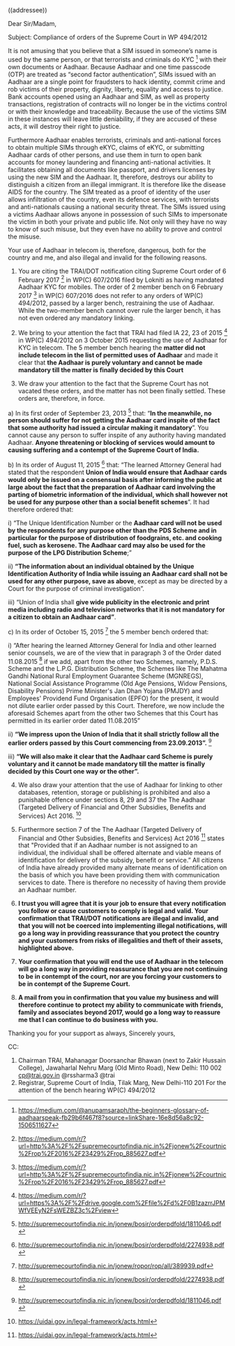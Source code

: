 ((addressee))

Dear Sir/Madam,

Subject: Compliance of orders of the Supreme Court in WP 494/2012

It is not amusing that you believe that a SIM issued in someone’s name is used by the same person, or that terrorists and criminals do KYC [^0] with their own documents or Aadhaar. Because Aadhaar and one time passcode (OTP) are treated as “second factor authentication”, SIMs issued with an Aadhaar are a single point for fraudsters to hack identity, commit crime and rob victims of their property, dignity, liberty, equality and access to justice. Bank accounts opened using an Aadhaar and SIM, as well as property transactions, registration of contracts will no longer be in the victims control or with their knowledge and traceability. Because the use of the victims SIM in these instances will leave little deniability, if they are accused of these acts, it will destroy their right to justice.

Furthermore Aadhaar enables terrorists, criminals and anti-national forces to obtain multiple SIMs through eKYC, claims of eKYC, or submitting Aadhaar cards of other persons, and use them in turn to open bank accounts for money laundering and financing anti-national activities. It facilitates obtaining all documents like passport, and drivers licenses by using the new SIM and the Aadhaar. It, therefore, destroys our ability to distinguish a citizen from an illegal immigrant. It is therefore like the disease AIDS for the country. The SIM treated as a proof of identity of the user allows infiltration of the country, even its defence services, with terrorists and anti-nationals causing a national security threat. The SIMs issued using a victims Aadhaar allows anyone in possession of such SIMs to impersonate the victim in both your private and public life. Not only will they have no way to know of such misuse, but they even have no ability to prove and control the misuse.

Your use of Aadhaar in telecom is, therefore, dangerous, both for the country and me, and also illegal and invalid for the following reasons.

1. You are citing the TRAI/DOT notification citing Supreme Court order of 6 February 2017 [^1] in WP(C) 607/2016 filed by Lokniti as having mandated Aadhaar KYC for mobiles. The order of 2 member bench on 6 February 2017 [^1] in WP(C) 607/2016 does not refer to any orders of WP(C) 494/2012, passed by a larger bench, restraining the use of Aadhaar. While the two-member bench cannot over rule the larger bench, it has not even ordered any mandatory linking.

2. We bring to your attention the fact that TRAI had filed IA 22, 23 of 2015 [^2] in WP(C) 494/2012 on 3 October 2015 requesting the use of Aadhaar for KYC in telecom. The 5 member bench hearing the **matter did not include telecom in the list of permitted uses of Aadhaar** and made it clear that **the Aadhaar is purely voluntary and cannot be made mandatory till the matter is finally decided by this Court**

3. We draw your attention to the fact that the Supreme Court has not vacated these orders, and the matter has not been finally settled. These orders are, therefore, in force.

a) In its first order of September 23, 2013 [^3] that: “**In the meanwhile, no person should suffer for not getting the Aadhaar card inspite of the fact that some authority had issued a circular making it mandatory**”. You cannot cause any person to suffer inspite of any authority having mandated Aadhaar. **Anyone threatening or blocking of services would amount to causing suffering and a contempt of the Supreme Court of India.**

b) In its order of August 11, 2015 [^4] that: “The learned Attorney General had stated that the respondent **Union of India would ensure that Aadhaar cards would only be issued on a consensual basis after informing the public at large about the fact that the preparation of Aadhaar card involving the parting of biometric information of the individual, which shall however not be used for any purpose other than a social benefit schemes**”. It had therefore ordered that:

i) “The Unique Identification Number or the **Aadhaar card will not be used by the respondents for any purpose other than the PDS Scheme and in particular for the purpose of distribution of foodgrains, etc. and cooking fuel, such as kerosene. The Aadhaar card may also be used for the purpose of the LPG Distribution Scheme**;”

ii) **“The information about an individual obtained by the Unique Identification Authority of India while issuing an Aadhaar card shall not be used for any other purpose, save as above**, except as may be directed by a Court for the purpose of criminal investigation”.

iii) “Union of India shall **give wide publicity in the electronic and print media including radio and television networks that it is not mandatory for a citizen to obtain an Aadhaar card”**.

c) In its order of October 15, 2015 [^5] the 5 member bench ordered that:

i) “After hearing the learned Attorney General for India and other learned senior counsels, we are of the view that in paragraph 3 of the Order dated 11.08.2015 [^6] if we add, apart from the other two Schemes, namely, P.D.S. Scheme and the L.P.G. Distribution Scheme, the Schemes like The Mahatma Gandhi National Rural Employment Guarantee Scheme (MGNREGS), National Social Assistance Programme (Old Age Pensions, Widow Pensions, Disability Pensions) Prime Minister's Jan Dhan Yojana (PMJDY) and Employees' Providend Fund Organisation (EPFO) for the present, it would not dilute earlier order passed by this Court. Therefore, we now include the aforesaid Schemes apart from the other two Schemes that this Court has permitted in its earlier order dated 11.08.2015”

ii) **“We impress upon the Union of India that it shall strictly follow all the earlier orders passed by this Court commencing from 23.09.2013”.** [^3]

iii) **“We will also make it clear that the Aadhaar card Scheme is purely voluntary and it cannot be made mandatory till the matter is finally decided by this Court one way or the other”.**

4. We also draw your attention that the use of Aadhaar for linking to other databases, retention, storage or publishing is prohibited and also a punishable offence under sections 8, 29 and 37 the The Aadhaar (Targeted Delivery of Financial and Other Subsidies, Benefits and Services) Act 2016. [^7]

5. Furthermore section 7 of the The Aadhaar (Targeted Delivery of Financial and Other Subsidies, Benefits and Services) Act 2016 [^7] states that "Provided that if an Aadhaar number is not assigned to an individual, the individual shall be offered alternate and viable means of identification for delivery of the subsidy, benefit or service.” All citizens of India have already provided many alternate means of identification on the basis of which you have been providing them with communication services to date. There is therefore no necessity of having them provide an Aadhaar number.

6. **I trust you will agree that it is your job to ensure that every notification you follow or cause customers to comply is legal and valid. Your confirmation that TRAI/DOT notifications are illegal and invalid, and that you will not be coerced into implementing illegal notifications, will go a long way in providing reassurance that you protect the country and your customers from risks of illegalities and theft of their assets, highlighted above.**

7. **Your confirmation that you will end the use of Aadhaar in the telecom will go a long way in providing reassurance that you are not continuing to be in contempt of the court, nor are you forcing your customers to be in contempt of the Supreme Court.**

8. **A mail from you in confirmation that you value my business and will therefore continue to protect my ability to communicate with friends, family and associates beyond 2017, would go a long way to reassure me that I can continue to do business with you.**

Thanking you for your support as always,
Sincerely yours,

CC:

1. Chairman TRAI, Mahanagar Doorsanchar Bhawan (next to Zakir Hussain College), Jawaharlal Nehru Marg (Old Minto Road), New Delhi: 110 002
   cp@trai.gov.in @rssharma3 @trai
2. Registrar, Supreme Court of India, Tilak Marg, New Delhi-110 201 For the attention of the bench hearing WP(C) 494/2012

[^0]: https://medium.com/@anupamsaraph/the-beginners-glossary-of-aadhaarspeak-fb29b6f467f8?source=linkShare-16e8d56a8c92-1506511627
[^1]: https://medium.com/r/?url=http%3A%2F%2Fsupremecourtofindia.nic.in%2Fjonew%2Fcourtnic%2Frop%2F2016%2F23429%2Frop_885627.pdf
[^2]: https://medium.com/r/?url=https%3A%2F%2Fdrive.google.com%2Ffile%2Fd%2F0B1zazrrJPMWfVEEyN2FsWEZBZ3c%2Fview
[^3]: http://supremecourtofindia.nic.in/jonew/bosir/orderpdfold/1811046.pdf
[^4]: http://supremecourtofindia.nic.in/jonew/bosir/orderpdfold/2274938.pdf
[^5]: http://supremecourtofindia.nic.in/jonew/ropor/rop/all/389939.pdf
[^6]: http://supremecourtofindia.nic.in/jonew/bosir/orderpdfold/2274938.pdf
[^7]: https://uidai.gov.in/legal-framework/acts.html

